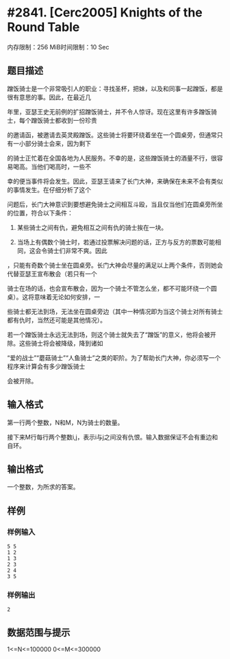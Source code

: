 # #2841. [Cerc2005] Knights of the Round Table

内存限制：256 MiB时间限制：10 Sec

## 题目描述

蹭饭骑士是一个非常吸引人的职业：寻找圣杯，把妹，以及和同事一起蹭饭，都是很有意思的事。因此，在最近几

年里，亚瑟王史无前例的扩招蹭饭骑士，并不令人惊讶。现在这里有许多蹭饭骑士，每个蹭饭骑士都收到一份珍贵

的邀请函，被邀请去英灵殿蹭饭。这些骑士将要环绕着坐在一个圆桌旁，但通常只有一小部分骑士会来，因为剩下

的骑士正忙着在全国各地为人民服务。不幸的是，这些蹭饭骑士的酒量不行，很容易喝高。当他们喝高时，一些不

幸的便当事件将会发生。因此，亚瑟王请来了长门大神，来确保在未来不会有类似的事情发生。在仔细分析了这个

问题后，长门大神意识到要想避免骑士之间相互斗殴，当且仅当他们在圆桌旁所坐的位置，符合以下条件：

1. 某些骑士之间有仇，避免相互之间有仇的骑士挨在一块。

2. 当场上有偶数个骑士时，若通过投票解决问题的话，正方与反方的票数可能相同，这会令骑士们非常不爽。因此

，只能有奇数个骑士坐在圆桌旁。长门大神会尽量的满足以上两个条件，否则她会代替亚瑟王宣布散会（若只有一个

骑士在场的话，也会宣布散会，因为一个骑士不管怎么坐，都不可能环绕一个圆桌）。这将意味着无论如何安排，一

些骑士都无法到场，无法坐在圆桌旁边（其中一种情况即为当这个骑士对所有骑士都有仇时，当然还可能是其他情况）。

若一个蹭饭骑士永远无法到场，则这个骑士就失去了&ldquo;蹭饭&rdquo;的意义，他将会被开除。这些骑士将会被降级，降到诸如

&ldquo;爱的战士&rdquo;&ldquo;蘑菇骑士&rdquo;&ldquo;人鱼骑士&rdquo;之类的职阶。为了帮助长门大神，你必须写一个程序来计算会有多少蹭饭骑士

会被开除。

## 输入格式

第一行两个整数，N和M，N为骑士的数量。

接下来M行每行两个整数i,j，表示i与j之间没有仇恨。输入数据保证不会有重边和自环。

## 输出格式

一个整数，为所求的答案。

## 样例

### 样例输入

    
    5 5
    1 2
    1 3
    2 3
    2 4
    3 5
    

### 样例输出

    
    2
    

## 数据范围与提示

1<=N<=100000 0<=M<=300000
